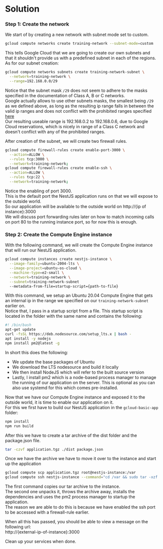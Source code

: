 # Solution

### Step 1: Create the network
We start of by creating a new network with subnet mode set to custom.  
```bash
gcloud compute networks create training-network --subnet-mode=custom
```
This tells Google Cloud that we are going to create our own subnets and that it shouldn't provide us with a predefined subnet in each of the regions.  
As for our subnet creation:  
```bash
gcloud compute networks subnets create training-network-subnet \
  --network=training-network \
  --range=192.168.0.0/29
```
Notice that the subnet mask `/29` does not seem to adhere to the masks specified in the documentation of Class A, B or C networks.  
Google actually allows to use other subnets masks, the smallest being `/29` as we defined above, as long as the resulting ip range falls in between the valid ip ranges and does not conflict with the prohibited ranges specified [here](https://cloud.google.com/vpc/docs/subnets#ipv4-ranges)  
Our resulting useable range is 192.168.0.2 to 192.168.0.6, due to Google Cloud reservations, which is nicely in range of a Class C network and doesn't conflict with any of the prohibited ranges.

After creation of the subnet, we will create two firewall rules.  
```bash
gcloud compute firewall-rules create enable-port-3000 \
  --action=ALLOW \
  --rules tcp:3000 \
  --network=training-network;
gcloud compute firewall-rules create enable-ssh \
  --action=ALLOW \
  --rules tcp:22 \
  --network=training-network;
```
Notice the enabling of port 3000.  
This is the default port the NestJS application runs on that we will expose to the outside world.  
So our application will be available to the outside world on http://{ip of instance}:3000  
We will discuss port forwarding rules later on how to match incoming calls on port 80 to the running instance port, so for now this is enough.

### Step 2: Create the Compute Engine instance
With the following command, we will create the Compute Engine instance that will run our NestJS application.
```bash
gcloud compute instances create nestjs-instance \
  --image-family=ubuntu-2004-lts \
  --image-project=ubuntu-os-cloud \
  --machine-type=e2-small \
  --network=training-network \
  --subnet=training-network-subnet
  --metadata-from-file=startup-script={path-to-file}
```
With this command, we setup an Ubuntu 20.04 Compute Engine that gets an internal ip in the range we specified on our `training-network-subnet` earlier on.  
Notice that, I pass in a startup script from a file. This startup script is located in the folder with the same name and contains the following:
```bash
#! /bin/bash
apt-get update
curl -fsSL https://deb.nodesource.com/setup_lts.x | bash -
apt install -y nodejs
npm install pm2@latest -g
```
In short this does the following:
* We update the base packages of Ubuntu
* We download the LTS nodesource and build it locally
* We then install NodeJS which will refer to the built source version
* Lastly, I install pm2 which is a node-based process manager to manage the running of our application on the server. This is optional as you can also use systemd for this which comes pre-installed.

Now that we have our Compute Engine instance and exposed it to the outside world, it is time to enable our application on it.  
For this we first have to build our NestJS application in the `gcloud-basic-app` folder:
```bash
npm install
npm run build
```
After this we have to create a tar archive of the dist folder and the package.json file.
```bash
tar -czvf application.tgz ./dist package.json
```
Once we have the archive we have to move it over to the instance and start up the application
```bash
gcloud compute scp application.tgz root@nestjs-instance:/var
gcloud compute ssh nestjs-instance --command="cd /var && sudo tar -xzf application.tgz && sudo rm application.tgz && npm install --production && pm2 start dist/main.js --name application"
```
The first command copies our tar archive to the instance.  
The second one unpacks it, throws the archive away, installs the dependencies and uses the pm2 process manager to startup the application.  
The reason we are able to do this is because we have enabled the ssh port to be accessed with a firewall-rule earlier.

When all this has passed, you should be able to view a message on the following url:  
http://{external-ip-of-instance}:3000

Clean up your services when done.
